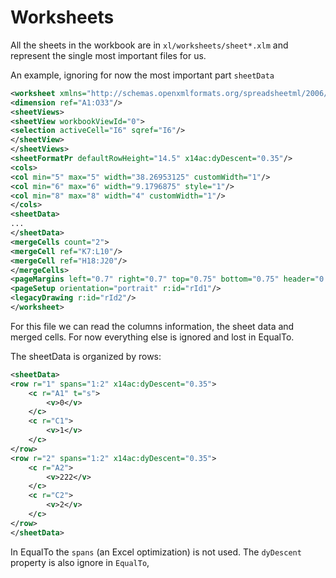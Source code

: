 Worksheets
==========

All the sheets in the workbook are in `xl/worksheets/sheet*.xlm` and represent the single most important files for us.

An example, ignoring for now the most important part `sheetData`

```xml
<worksheet xmlns="http://schemas.openxmlformats.org/spreadsheetml/2006/main" xmlns:r="http://schemas.openxmlformats.org/officeDocument/2006/relationships" xmlns:xdr="http://schemas.openxmlformats.org/drawingml/2006/spreadsheetDrawing" xmlns:x14="http://schemas.microsoft.com/office/spreadsheetml/2009/9/main" xmlns:mc="http://schemas.openxmlformats.org/markup-compatibility/2006" xmlns:x14ac="http://schemas.microsoft.com/office/spreadsheetml/2009/9/ac" xmlns:xr="http://schemas.microsoft.com/office/spreadsheetml/2014/revision" xmlns:xr2="http://schemas.microsoft.com/office/spreadsheetml/2015/revision2" xmlns:xr3="http://schemas.microsoft.com/office/spreadsheetml/2016/revision3" mc:Ignorable="x14ac xr xr2 xr3" xr:uid="{65AA7E95-0880-433A-9B1F-8563DB0FF1B5}">
<dimension ref="A1:O33"/>
<sheetViews>
<sheetView workbookViewId="0">
<selection activeCell="I6" sqref="I6"/>
</sheetView>
</sheetViews>
<sheetFormatPr defaultRowHeight="14.5" x14ac:dyDescent="0.35"/>
<cols>
<col min="5" max="5" width="38.26953125" customWidth="1"/>
<col min="6" max="6" width="9.1796875" style="1"/>
<col min="8" max="8" width="4" customWidth="1"/>
</cols>
<sheetData>
...
</sheetData>
<mergeCells count="2">
<mergeCell ref="K7:L10"/>
<mergeCell ref="H18:J20"/>
</mergeCells>
<pageMargins left="0.7" right="0.7" top="0.75" bottom="0.75" header="0.3" footer="0.3"/>
<pageSetup orientation="portrait" r:id="rId1"/>
<legacyDrawing r:id="rId2"/>
</worksheet>
```

For this file we can read the columns information, the sheet data and merged cells.
For now everything else is ignored and lost in EqualTo.

The sheetData is organized by rows:

```xml
<sheetData>
<row r="1" spans="1:2" x14ac:dyDescent="0.35">
    <c r="A1" t="s">
        <v>0</v>
    </c>
    <c r="C1">
        <v>1</v>
    </c>
</row>
<row r="2" spans="1:2" x14ac:dyDescent="0.35">
    <c r="A2">
        <v>222</v>
    </c>
    <c r="C2">
        <v>2</v>
    </c>
</row>
</sheetData>
```

In EqualTo the `spans` (an Excel optimization) is not used. The `dyDescent` property is also ignore in `EqualTo`,